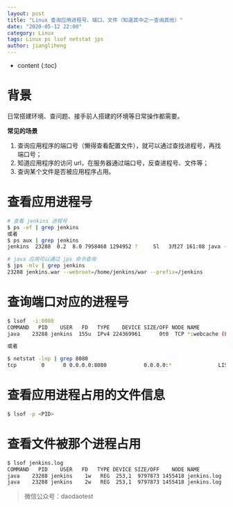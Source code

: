 ```yaml
---
layout: post
title: "Linux 查询应用进程号、端口、文件（知道其中之一查询其他）"
date: "2020-05-12 22:00"
category: Linux
tags: Linux ps lsof netstat jps
author: jiangliheng
---
```

* content
{:toc}




# 背景

日常搭建环境、查问题、接手前人搭建的环境等日常操作都需要。

**常见的场景**
1. 查询应用程序的端口号（懒得查看配置文件），就可以通过查找进程号，再找端口号；
2. 知道应用程序的访问 url，在服务器通过端口号，反查进程号、文件等；
3. 查询某个文件是否被应用程序占用。

# 查看应用进程号

```bash
# 查看 jenkins 进程号
$ ps -ef | grep jenkins
或者
$ ps aux | grep jenkins
jenkins  23288  0.2  8.0 7958468 1294952 ?     Sl   3月27 161:08 java -jar jenkins.war --webroot=/home/jenkins/war --prefix=/jenkins

# java 应用可以通过 jps 命令查询
$ jps -mlv | grep jenkins
23288 jenkins.war --webroot=/home/jenkins/war --prefix=/jenkins
```

# 查询端口对应的进程号

```bash
$ lsof  -i:8080
COMMAND   PID    USER   FD   TYPE    DEVICE SIZE/OFF NODE NAME
java    23288 jenkins  155u  IPv4 224369961      0t0  TCP *:webcache (LISTEN)

或者

$ netstat -lnp | grep 8080
tcp        0      0 0.0.0.0:8080            0.0.0.0:*               LISTEN      23288/java
```

# 查看应用进程占用的文件信息

```bash
$ lsof -p <PID>
```

# 查看文件被那个进程占用

```bash
$ lsof jenkins.log
COMMAND   PID    USER   FD   TYPE DEVICE SIZE/OFF    NODE NAME
java    23288 jenkins    1w   REG  253,1  9797873 1455418 jenkins.log
java    23288 jenkins    2w   REG  253,1  9797873 1455418 jenkins.log
```

> 微信公众号：daodaotest
